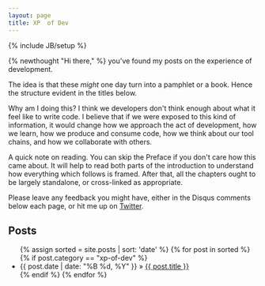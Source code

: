 ```yaml
---
layout: page
title: XP  of Dev
---
```

{% include JB/setup %}

{% newthought "Hi there," %} you've found my posts on the experience of development.

The idea is that these _might_ one day turn into a pamphlet or a book. Hence the structure evident in the titles below.

Why am I doing this? I think we developers don't think enough about what it feel like to write code.  I believe that if we were exposed to this kind of information, it would change how we approach the act of development, how we learn, how we produce and consume code, how we think about our tool chains, and how we collaborate with others.

A quick note on reading. You can skip the Preface if you don't care how this came about. It will help to read both parts of the introduction to understand how everything which follows is framed.  After that, all the chapters ought to be largely standalone, or cross-linked as appropriate.

Please leave any feedback you might have, either in the Disqus comments below each page, or hit me up on [Twitter](https://twitter.com/al94781).  

## Posts

<ul>
  {% assign sorted = site.posts | sort: 'date' %}
  {% for post in sorted %}
    {% if post.category == "xp-of-dev" %}
      <li>
        {{ post.date | date: "%B %d, %Y" }} » <a href="{{ post.url }}">{{ post.title }}</a>
      </li>
    {% endif %}
  {% endfor %}
</ul>
